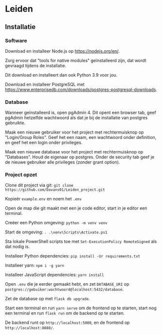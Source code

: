 # Leiden

## Installatie

### Software

Download en installeer Node.js op <https://nodejs.org/en/>.

Zorg ervoor dat "tools for native modules" geïnstalleerd zijn, dat wordt gevraagd tijdens de installatie.

Dit download en installeert dan ook Python 3.9 voor jou.

Download en installeer PostgreSQL met <https://www.enterprisedb.com/downloads/postgres-postgresql-downloads>.

### Database

Wanneer geïnstalleerd is, open pgAdmin 4. Dit opent een browser tab, geef pgAdmin hetzelfde wachtwoord als dat je bij de installatie van postgres gebruikte.

Maak een nieuwe gebruiker voor het project met rechtermuisknop op "Login/Group Roles". Geef het een naam, een wachtwoord onder definition, en geef het een login onder privileges.

Maak een nieuwe database voor het project met rechtermuisknop op "Databases". Houd de eigenaar op postgres. Onder de security tab geef je de nieuwe gebruiker alle privileges (zonder grant option).

### Project opzet

Clone dit project via git: `git clone https://github.com/Davans01/Leiden_project.git`

Kopieër `example.env` en noem het `.env`

Open de map die git maakt met een je code editor, start in je editor een terminal.

Creëer een Python omgeving: `python -m venv venv`

Start de omgeving: `. .\venv\Scripts\Activate.ps1`

Sta lokale PowerShell scripts toe met `Set-ExecutionPolicy RemoteSigned` als dat nodig is.

Installeer Python dependencies: `pip install -Ur requirements.txt`

Installeer yarn: `npm i -g yarn`

Installeer JavaScript dependencies: `yarn install`

Open `.env` die je eerder gemaakt hebt, en zet `DATABASE_URI` op `postgres://gebuiker:wachtwoord@localhost:5432/database`.

Zet de database op met `flask db upgrade`.

Start een terminal en run `yarn serve` om de frontend op te starten, start nog een terminal en run `flask run` om de backend op te starten.

De backend runt op `http://localhost:5000`, en de frontend op `http://localhost:8080/`.
